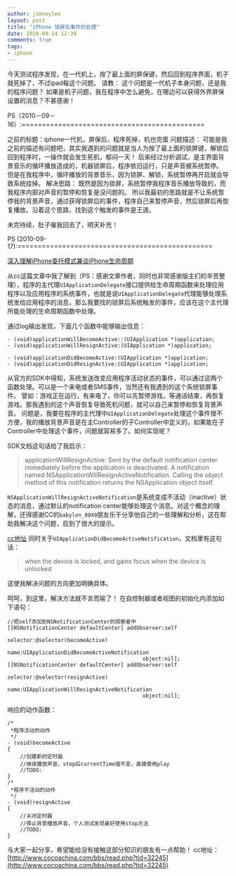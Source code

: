 ```yaml
---
author: jimneylee
layout: post
title: "iPhone 锁屏后事件的处理"
date: 2010-09-14 12:39
comments: true
tags:
- iphone
---
```

今天测试程序发现，在一代机上，按了最上面的屏保键，然后回到程序界面，机子就死掉了，不过ipad每这个问题。
请教：
这个问题是一代机子本身问题，还是我的程序问题？
如果是机子问题，我在程序中怎么避免，在哪边可以获得外界屏保设置的消息？不甚感谢！

PS（2010－09－16）:=============================================

之前的标题：iphone一代机，屏保后，程序死掉，机也完蛋
问题描述：
可能是我之前的描述有问题吧，其实我遇到的问题就是当人为按了最上面的锁屏键，解锁后回到程序时，一操作就会发生死机，郁闷一天！
后来经过分析调试，是主界面背景音乐的循环播放造成的，机器锁屏后，程序依旧运行，只是声音被系统暂停。
但是在我程序中，循环播放的背景音乐，因为锁屏、解锁，系统暂停再开启就会导致系统挂掉。
解决思路： 
既然是因为锁屏，系统暂停我程序音乐播放导致的，而我程序内部对声音的暂停和恢复是没问题的。
所以我最初的思路就是不让系统暂停我的背景声音，通过获得锁屏后的事件，程序自己来暂停声音，然后锁屏后再恢复播放。沿着这个思路，找到这个触发的事件是王道。

未完待续，肚子催我回去了，明天补充！

PS (2010-09-17):================================================

[深入理解iPhone委托模式兼谈iPhone生命周期](http://www.cocoachina.com/iphonedev/sdk/2010/0611/1670.html)

从cc这篇文章中我了解到（PS：感谢文章作者，同时也非常感谢版主们的辛苦整理），程序的主代理`UIApplicationDelegate`接口提供给生命周期函数来处理应用程序以及应用程序的系统事件，也就是说`UIApplicationDelegate`代理能够处理系统发给应用程序的消息，那么我要找的锁屏后系统触发的事件，应该在这个主代理所能处理的生命周期函数中处理。

通过log输出发现，下面几个函数中能够输出信息：

    - (void)applicationWillBecomeActive::(UIApplication *)application;
    - (void)applicationWillResignActive:(UIApplication *)application;

    - (void)applicationDidBecomeActive:(UIApplication *)application;
    - (void)applicationDidResignActive:(UIApplication *)application;
  从官方的SDK中得知，系统发送改变应用程序活动状态的事件，可以通过这两个函数处理。可以是一个来电或者SMS事件，当然还有我遇到的这个系统锁屏事件。
譬如：游戏正在运行，有来电了，你可以先暂停游戏，等通话结束，再恢复游戏。那我遇到的这个声音恢复导致死机问题，就可以自己来暂停和恢复背景声音。
问题是，我要在程序的主代理中`UIApplicationDelegate`处理这个事件很不方便，我的播放背景声音是在主Controller的子Controller中定义的，如果能在子Controller中处理这个事件，问题就容易多了。如何实现呢？

SDK文档这句话给了我启示：

>applicationWillResignActive:
Sent by the default notification center immediately before the application is deactivated.
A notification named NSApplicationWillResignActiveNotification. Calling the object method of this notification returns the NSApplication object itself.

`NSApplicationWillResignActiveNotification`是系统变成不活动（inactive）状态的消息，通过默认的notification center能够处理这个消息。对这个概念的理解，还得感谢CC的`babylon_0049`朋友乐于分享他自己的一些理解和分析，这在帮助我解决这个问题，启到了很大的提示。

[cc地址](http://www.cocoachina.com/bbs/read.php?tid=30971&page=1#198491)
同时关于`UIApplicationDidBecomeActiveNotification`，文档里有这句话： 

>when the device is locked, and gains focus when the device is unlocked

这使我解决问题的方向更加明确具体。

呵呵，到这里，解决方法就不言而喻了！
在自控制器或者视图的初始化内添加如下语句：

    //把self添加到NSNotificationCenter的观察者中
    [[NSNotificationCenter defaultCenter] addObserver:self
                                             selector:@selector(becomeActive) 
                                                 name:UIApplicationDidBecomeActiveNotification 
                                               object:nil];
    [[NSNotificationCenter defaultCenter] addObserver:self
                                             selector:@selector(resignActive) 
                                                 name:UIApplicationWillResignActiveNotification 
                                               object:nil];

响应的动作函数：

    /*
     *程序活动的动作
     */
    - (void)becomeActive
    {
        //创建新的定时器
        //继续播放声音，stop后currentTime值不变，直接使用play
        //TODO:
    }    
    /*
     *程序不活动的动作
     */
    - (void)resignActive
    {
        //关闭定时器
        //停止背景播放声音，个人测试发现最好使用stop方法
        //TODO:
    }
与大家一起分享，希望能给没有接触这部分知识的朋友有一点帮助！
cc地址：[http://www.cocoachina.com/bbs/read.php?tid=32245](http://www.cocoachina.com/bbs/read.php?tid=32245)